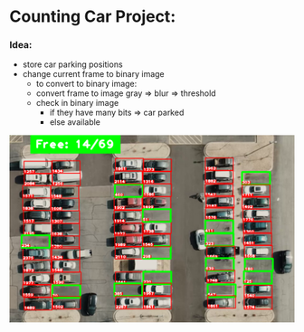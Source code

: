 # Counting Car Project:
### Idea:
- store car parking positions
- change current frame to binary image
  - to convert to binary image:
  - convert frame to image gray => blur => threshold
  - check in binary image
    - if they have many bits => car parked 
    - else available


![alt text](https://github.com/augustustung/counting_car_project/blob/master/result.png)